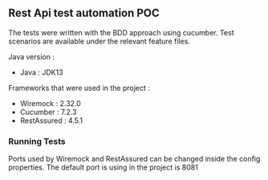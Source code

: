 ## Rest Api test automation POC

The tests were written with the BDD approach using cucumber. Test scenarios are available under the relevant feature files.

Java version :

* Java : JDK13

Frameworks that were used in the project :

* Wiremock : 2.32.0
* Cucumber : 7.2.3
* RestAssured : 4.5.1

### Running Tests

Ports used by Wiremock and RestAssured can be changed inside the config properties. The default port is using in the project is 8081
